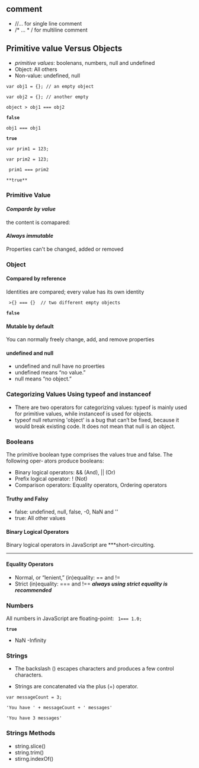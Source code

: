 ## comment 
- //... for single line comment
- /* ... * / for multiline comment

## Primitive value Versus Objects
- *primitive values*: boolenans, numbers, null and undefined
- Object: All others
- Non-value: undefined, null

`var obj1 = {}; // an empty object`	

`var obj2 = {}; // another empty`	

`object > obj1 === obj2`	

**`false`**	

`obj1 === obj1`	

**`true`**

`var prim1 = 123;`	

`var prim2 = 123;` 

` prim1 === prim2`	

`**true**`	

### Primitive Value
####  *Comparde by value*
the content is comapared:

####  *Always immutable*  	
Properties can't be changed, added or removed

### Object
#### Compared by reference
Identities are compared; every value has its own identity

` >{} === {}  // two different empty objects`

**`false`**

#### Mutable by default
You can normally freely change, add, and remove properties

#### undefined and null
- undefined and null have no proerties
- undefined means “no value.”
- null means “no object.”

### Categorizing Values Using typeof and instanceof
- There are two operators for categorizing values: typeof is mainly used for primitive values, while instanceof is used for objects.
- typeof null returning 'object' is a bug that can’t be fixed, because it would break existing code. It does not mean that null is an object.

### Booleans
The primitive boolean type comprises the values true and false. The following oper‐ ators produce booleans:
- Binary logical operators: && (And), || (Or)
- Prefix logical operator: ! (Not)
- Comparison operators:
 Equality operators, Ordering operators

#### Truthy and Falsy
- false: undefined, null, false, -0, NaN and ''
- true: All other values

#### Binary Logical Operators
Binary logical operators in JavaScript are ***short-circuiting.
***
#### Equality Operators
- Normal, or “lenient,” (in)equality: == and !=
- Strict (in)equality: === and !==
***always using strict equality is recommended***

### Numbers
All numbers in JavaScript are floating-point:
` 1=== 1.0;`

**`true`**

- NaN
-Infinity

### Strings
- The backslash (\) escapes characters and produces a few control characters.

- Strings are concatenated via the plus (+) operator.

`var messageCount = 3;`

`'You have ' + messageCount + ' messages'`

`'You have 3 messages'`

### Strings Methods
- string.slice()
- string.trim()
- stirng.indexOf()


